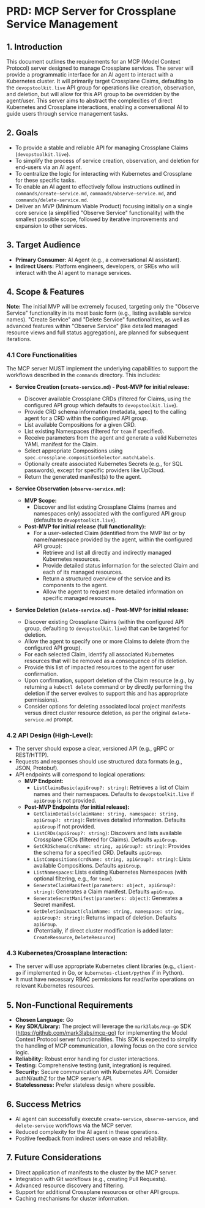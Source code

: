 # PRD: MCP Server for Crossplane Service Management

## 1. Introduction
This document outlines the requirements for an MCP (Model Context Protocol) server designed to manage Crossplane services. The server will provide a programmatic interface for an AI agent to interact with a Kubernetes cluster. It will primarily target Crossplane Claims, defaulting to the `devopstoolkit.live` API group for operations like creation, observation, and deletion, but will allow for this API group to be overridden by the agent/user. This server aims to abstract the complexities of direct Kubernetes and Crossplane interactions, enabling a conversational AI to guide users through service management tasks.

## 2. Goals
*   To provide a stable and reliable API for managing Crossplane Claims (`devopstoolkit.live`).
*   To simplify the process of service creation, observation, and deletion for end-users via an AI agent.
*   To centralize the logic for interacting with Kubernetes and Crossplane for these specific tasks.
*   To enable an AI agent to effectively follow instructions outlined in `commands/create-service.md`, `commands/observe-service.md`, and `commands/delete-service.md`.
*   Deliver an MVP (Minimum Viable Product) focusing initially on a single core service (a simplified "Observe Service" functionality) with the smallest possible scope, followed by iterative improvements and expansion to other services.

## 3. Target Audience
*   **Primary Consumer:** AI Agent (e.g., a conversational AI assistant).
*   **Indirect Users:** Platform engineers, developers, or SREs who will interact with the AI agent to manage services.

## 4. Scope & Features
**Note:** The initial MVP will be extremely focused, targeting only the "Observe Service" functionality in its most basic form (e.g., listing available service names). "Create Service" and "Delete Service" functionalities, as well as advanced features within "Observe Service" (like detailed managed resource views and full status aggregation), are planned for subsequent iterations.

### 4.1 Core Functionalities
The MCP server MUST implement the underlying capabilities to support the workflows described in the `commands` directory. This includes:

*   **Service Creation (`create-service.md`) - Post-MVP for initial release:**
    *   Discover available Crossplane CRDs (filtered for Claims, using the configured API group which defaults to `devopstoolkit.live`).
    *   Provide CRD schema information (metadata, spec) to the calling agent for a CRD within the configured API group.
    *   List available Compositions for a given CRD.
    *   List existing Namespaces (filtered for `team` if specified).
    *   Receive parameters from the agent and generate a valid Kubernetes YAML manifest for the Claim.
    *   Select appropriate Compositions using `spec.crossplane.compositionSelector.matchLabels`.
    *   Optionally create associated Kubernetes Secrets (e.g., for SQL passwords), except for specific providers like UpCloud.
    *   Return the generated manifest(s) to the agent.

*   **Service Observation (`observe-service.md`):**
    *   **MVP Scope:** 
        *   Discover and list existing Crossplane Claims (names and namespaces only) associated with the configured API group (defaults to `devopstoolkit.live`).
    *   **Post-MVP for initial release (full functionality):**
        *   For a user-selected Claim (identified from the MVP list or by name/namespace provided by the agent, within the configured API group):
            *   Retrieve and list all directly and indirectly managed Kubernetes resources.
            *   Provide detailed status information for the selected Claim and each of its managed resources.
            *   Return a structured overview of the service and its components to the agent.
            *   Allow the agent to request more detailed information on specific managed resources.

*   **Service Deletion (`delete-service.md`) - Post-MVP for initial release:**
    *   Discover existing Crossplane Claims (within the configured API group, defaulting to `devopstoolkit.live`) that can be targeted for deletion.
    *   Allow the agent to specify one or more Claims to delete (from the configured API group).
    *   For each selected Claim, identify all associated Kubernetes resources that will be removed as a consequence of its deletion.
    *   Provide this list of impacted resources to the agent for user confirmation.
    *   Upon confirmation, support deletion of the Claim resource (e.g., by returning a `kubectl delete` command or by directly performing the deletion if the server evolves to support this and has appropriate permissions).
    *   Consider options for deleting associated local project manifests versus direct cluster resource deletion, as per the original `delete-service.md` prompt.

### 4.2 API Design (High-Level):
*   The server should expose a clear, versioned API (e.g., gRPC or REST/HTTP).
*   Requests and responses should use structured data formats (e.g., JSON, Protobuf).
*   API endpoints will correspond to logical operations:
    *   **MVP Endpoint:**
        *   `ListClaimsBasic(apiGroup?: string)`: Retrieves a list of Claim names and their namespaces. Defaults to `devopstoolkit.live` if `apiGroup` is not provided.
    *   **Post-MVP Endpoints (for initial release):**
        *   `GetClaimDetails(claimName: string, namespace: string, apiGroup?: string)`: Retrieves detailed information. Defaults `apiGroup` if not provided.
        *   `ListCRDs(apiGroup?: string)`: Discovers and lists available Crossplane CRDs (filtered for Claims). Defaults `apiGroup`.
        *   `GetCRDSchema(crdName: string, apiGroup?: string)`: Provides the schema for a specified CRD. Defaults `apiGroup`.
        *   `ListCompositions(crdName: string, apiGroup?: string)`: Lists available Compositions. Defaults `apiGroup`.
        *   `ListNamespaces`: Lists existing Kubernetes Namespaces (with optional filtering, e.g., for `team`).
        *   `GenerateClaimManifest(parameters: object, apiGroup?: string)`: Generates a Claim manifest. Defaults `apiGroup`.
        *   `GenerateSecretManifest(parameters: object)`: Generates a Secret manifest.
        *   `GetDeletionImpact(claimName: string, namespace: string, apiGroup?: string)`: Returns impact of deletion. Defaults `apiGroup`.
        *   (Potentially, if direct cluster modification is added later: `CreateResource`, `DeleteResource`)

### 4.3 Kubernetes/Crossplane Interaction:
*   The server will use appropriate Kubernetes client libraries (e.g., `client-go` if implemented in Go, or `kubernetes-client/python` if in Python).
*   It must have necessary RBAC permissions for read/write operations on relevant Kubernetes resources.

## 5. Non-Functional Requirements
*   **Chosen Language:** Go
*   **Key SDK/Library:** The project will leverage the `mark3labs/mcp-go` SDK (https://github.com/mark3labs/mcp-go) for implementing the Model Context Protocol server functionalities. This SDK is expected to simplify the handling of MCP communication, allowing focus on the core service logic.
*   **Reliability:** Robust error handling for cluster interactions.
*   **Testing:** Comprehensive testing (unit, integration) is required.
*   **Security:** Secure communication with Kubernetes API. Consider authN/authZ for the MCP server's API.
*   **Statelessness:** Prefer stateless design where possible.

## 6. Success Metrics
*   AI agent can successfully execute `create-service`, `observe-service`, and `delete-service` workflows via the MCP server.
*   Reduced complexity for the AI agent in these operations.
*   Positive feedback from indirect users on ease and reliability.

## 7. Future Considerations
*   Direct application of manifests to the cluster by the MCP server.
*   Integration with Git workflows (e.g., creating Pull Requests).
*   Advanced resource discovery and filtering.
*   Support for additional Crossplane resources or other API groups.
*   Caching mechanisms for cluster information. 